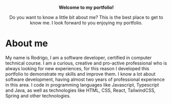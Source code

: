 <p align="center"><strong>Welcome to my portfolio!</strong></p>
<p align="center">
Do you want to know a little bit about me? This is the best place to get to know me. I look forward to you enjoying my portfolio.
</p>

# About me
My name is Rodrigo, I am a software developer, certified in computer technical course. I am a curious, creative and pro-active professional who is always looking for new experiences, for this reason I developed this portfolio to demonstrate my skills and improve them. I know a lot about software development, having almost two years of professional experience in this area. I code in programming languages like Javascript, Typescript and Java, as well as technologies like HTML, CSS, React, TailwindCSS, Spring and other technologies.